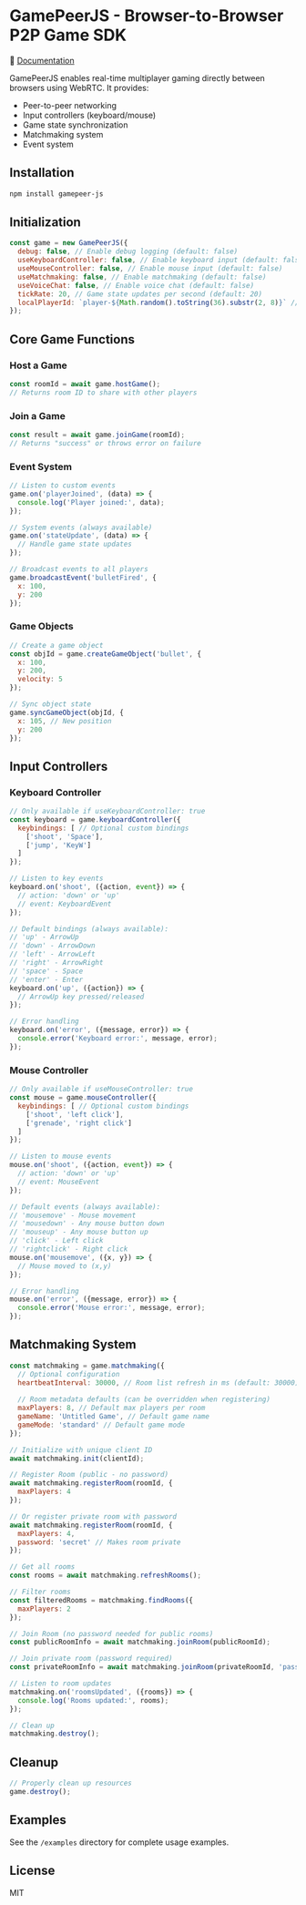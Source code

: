 # GamePeerJS - Browser-to-Browser P2P Game SDK

📖 [Documentation](https://gamepeerjs-docs.netlify.app/)

GamePeerJS enables real-time multiplayer gaming directly between browsers using WebRTC. It provides:

- Peer-to-peer networking
- Input controllers (keyboard/mouse)
- Game state synchronization
- Matchmaking system
- Event system

## Installation

```bash
npm install gamepeer-js
```

## Initialization

```javascript
const game = new GamePeerJS({
  debug: false, // Enable debug logging (default: false)
  useKeyboardController: false, // Enable keyboard input (default: false)
  useMouseController: false, // Enable mouse input (default: false)
  useMatchmaking: false, // Enable matchmaking (default: false)
  useVoiceChat: false, // Enable voice chat (default: false)
  tickRate: 20, // Game state updates per second (default: 20)
  localPlayerId: `player-${Math.random().toString(36).substr(2, 8)}` // Auto-generated if not provided
});
```

## Core Game Functions

### Host a Game
```javascript
const roomId = await game.hostGame(); 
// Returns room ID to share with other players
```

### Join a Game
```javascript
const result = await game.joinGame(roomId);
// Returns "success" or throws error on failure
```

### Event System
```javascript
// Listen to custom events
game.on('playerJoined', (data) => {
  console.log('Player joined:', data);
});

// System events (always available)
game.on('stateUpdate', (data) => {
  // Handle game state updates
});

// Broadcast events to all players
game.broadcastEvent('bulletFired', {
  x: 100,
  y: 200
});
```

### Game Objects
```javascript
// Create a game object
const objId = game.createGameObject('bullet', {
  x: 100,
  y: 200,
  velocity: 5
});

// Sync object state
game.syncGameObject(objId, {
  x: 105, // New position
  y: 200
});
```

## Input Controllers

### Keyboard Controller
```javascript
// Only available if useKeyboardController: true
const keyboard = game.keyboardController({
  keybindings: [ // Optional custom bindings
    ['shoot', 'Space'],
    ['jump', 'KeyW'] 
  ]
});

// Listen to key events
keyboard.on('shoot', ({action, event}) => {
  // action: 'down' or 'up'
  // event: KeyboardEvent
});

// Default bindings (always available):
// 'up' - ArrowUp
// 'down' - ArrowDown
// 'left' - ArrowLeft
// 'right' - ArrowRight
// 'space' - Space
// 'enter' - Enter
keyboard.on('up', ({action}) => {
  // ArrowUp key pressed/released
});

// Error handling
keyboard.on('error', ({message, error}) => {
  console.error('Keyboard error:', message, error);
});
```

### Mouse Controller
```javascript
// Only available if useMouseController: true 
const mouse = game.mouseController({
  keybindings: [ // Optional custom bindings
    ['shoot', 'left click'],
    ['grenade', 'right click']
  ]
});

// Listen to mouse events
mouse.on('shoot', ({action, event}) => {
  // action: 'down' or 'up'
  // event: MouseEvent
});

// Default events (always available):
// 'mousemove' - Mouse movement
// 'mousedown' - Any mouse button down
// 'mouseup' - Any mouse button up
// 'click' - Left click
// 'rightclick' - Right click
mouse.on('mousemove', ({x, y}) => {
  // Mouse moved to (x,y)
});

// Error handling  
mouse.on('error', ({message, error}) => {
  console.error('Mouse error:', message, error);
});
```

## Matchmaking System

```javascript
const matchmaking = game.matchmaking({
  // Optional configuration
  heartbeatInterval: 30000, // Room list refresh in ms (default: 30000)
  
  // Room metadata defaults (can be overridden when registering)
  maxPlayers: 8, // Default max players per room
  gameName: 'Untitled Game', // Default game name
  gameMode: 'standard' // Default game mode
});

// Initialize with unique client ID
await matchmaking.init(clientId);

// Register Room (public - no password)
await matchmaking.registerRoom(roomId, {
  maxPlayers: 4
});

// Or register private room with password
await matchmaking.registerRoom(roomId, {
  maxPlayers: 4,
  password: 'secret' // Makes room private
});

// Get all rooms
const rooms = await matchmaking.refreshRooms();

// Filter rooms
const filteredRooms = matchmaking.findRooms({
  maxPlayers: 2
});

// Join Room (no password needed for public rooms)
const publicRoomInfo = await matchmaking.joinRoom(publicRoomId);

// Join private room (password required)
const privateRoomInfo = await matchmaking.joinRoom(privateRoomId, 'password');

// Listen to room updates
matchmaking.on('roomsUpdated', ({rooms}) => {
  console.log('Rooms updated:', rooms);
});

// Clean up
matchmaking.destroy();
```

## Cleanup

```javascript
// Properly clean up resources
game.destroy();
```

## Examples

See the `/examples` directory for complete usage examples.

## License

MIT
